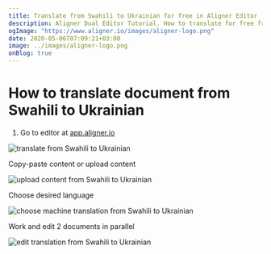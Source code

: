 ```yaml
---
title: Translate from Swahili to Ukrainian for free in Aligner Editor
description: Aligner Dual Editor Tutorial. How to translate for free from Swahili to Ukrainian. Aligner is multilingual document management platform. 
ogImage: "https://www.aligner.io/images/aligner-logo.png"
date: 2020-05-06T07:09:21+03:00
image: ../images/aligner-logo.png
onBlog: true
---
```


# How to translate document from Swahili to Ukrainian

1. Go to editor at [app.aligner.io](https://app.aligner.io "Aligner App web page")

![translate from Swahili to Ukrainian](../aligner-blank-editor.png "translate from Swahili to Ukrainian")

Copy-paste content or upload content

![upload content from Swahili to Ukrainian](../aligner-uploaded-document.png "upload content from Swahili to Ukrainian")

Choose desired language

![choose machine translation from Swahili to Ukrainian](../aligner-language-dropdown.png "choose machine translation from Swahili to Ukrainian")

Work and edit 2 documents in parallel

![edit translation from Swahili to Ukrainian](../aligner-double-sitded-editor.png "edit translation from Swahili to Ukrainian")

